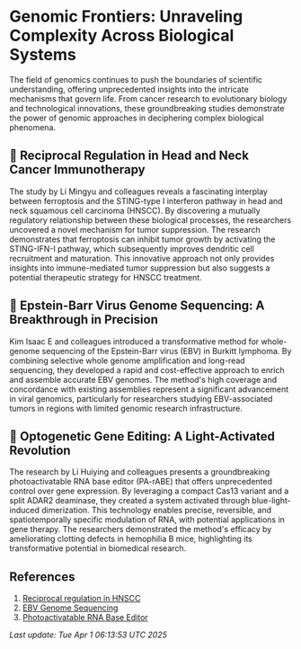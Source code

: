 # Genomic Frontiers: Unraveling Complexity Across Biological Systems

The field of genomics continues to push the boundaries of scientific understanding, offering unprecedented insights into the intricate mechanisms that govern life. From cancer research to evolutionary biology and technological innovations, these groundbreaking studies demonstrate the power of genomic approaches in deciphering complex biological phenomena.

## 🧬 Reciprocal Regulation in Head and Neck Cancer Immunotherapy

The study by Li Mingyu and colleagues reveals a fascinating interplay between ferroptosis and the STING-type I interferon pathway in head and neck squamous cell carcinoma (HNSCC). By discovering a mutually regulatory relationship between these biological processes, the researchers uncovered a novel mechanism for tumor suppression. The research demonstrates that ferroptosis can inhibit tumor growth by activating the STING-IFN-I pathway, which subsequently improves dendritic cell recruitment and maturation. This innovative approach not only provides insights into immune-mediated tumor suppression but also suggests a potential therapeutic strategy for HNSCC treatment.

## 🦠 Epstein-Barr Virus Genome Sequencing: A Breakthrough in Precision

Kim Isaac E and colleagues introduced a transformative method for whole-genome sequencing of the Epstein-Barr virus (EBV) in Burkitt lymphoma. By combining selective whole genome amplification and long-read sequencing, they developed a rapid and cost-effective approach to enrich and assemble accurate EBV genomes. The method's high coverage and concordance with existing assemblies represent a significant advancement in viral genomics, particularly for researchers studying EBV-associated tumors in regions with limited genomic research infrastructure.

## 🔬 Optogenetic Gene Editing: A Light-Activated Revolution

The research by Li Huiying and colleagues presents a groundbreaking photoactivatable RNA base editor (PA-rABE) that offers unprecedented control over gene expression. By leveraging a compact Cas13 variant and a split ADAR2 deaminase, they created a system activated through blue-light-induced dimerization. This technology enables precise, reversible, and spatiotemporally specific modulation of RNA, with potential applications in gene therapy. The researchers demonstrated the method's efficacy by ameliorating clotting defects in hemophilia B mice, highlighting its transformative potential in biomedical research.

## References

1. [Reciprocal regulation in HNSCC](https://pubmed.ncbi.nlm.nih.gov/40164871/)
2. [EBV Genome Sequencing](https://pubmed.ncbi.nlm.nih.gov/40164811/)
3. [Photoactivatable RNA Base Editor](https://pubmed.ncbi.nlm.nih.gov/40164763/)

*Last update: Tue Apr  1 06:13:53 UTC 2025*
